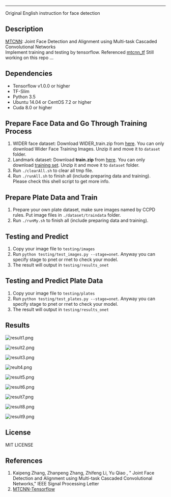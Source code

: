 

---
Original English instruction for face detection

## Description

[MTCNN](https://kpzhang93.github.io/MTCNN_face_detection_alignment/): Joint Face Detection and Alignment using Multi-task Cascaded Convolutional Networks    
Implement training and testing by tensorflow.
Referenced [mtcnn_tf](https://github.com/BobLiu20/mtcnn_tf)
Still working on this repo ...


## Dependencies
* Tensorflow v1.0.0 or higher
* TF-Slim
* Python 3.5
* Ubuntu 14.04 or CentOS 7.2 or higher
* Cuda 8.0 or higher

## Prepare Face Data and Go Through Training Process
1. WIDER face dataset: Download WIDER_train.zip from [here](http://mmlab.ie.cuhk.edu.hk/projects/WIDERFace/). You can only download Wider Face Training Images. Unzip it and move it to `dataset` folder.
2. Landmark dataset: Download **train.zip** from [here](http://mmlab.ie.cuhk.edu.hk/archive/CNN_FacePoint.htm). You can only download [training set](http://mmlab.ie.cuhk.edu.hk/archive/CNN/data/train.zip). Unzip it and move it to `dataset` folder.
3. Run `./clearAll.sh` to clear all tmp file.
4. Run `./runAll.sh` to finish all (include preparing data and training). Please check this shell script to get more info.


## Prepare Plate Data and Train

1. Prepare your own plate dataset, make sure images named by CCPD rules. Put image files in `./dataset/traindata` folder.
2. Run `./runMy.sh` to finish all (include preparing data and training).

## Testing and Predict
1. Copy your image file to `testing/images`
2. Run `python testing/test_images.py --stage=onet`. Anyway you can specify stage to pnet or rnet to check your model.
3. The result will output in `testing/results_onet`

## Testing and Predict Plate Data
1. Copy your image file to `testing/plates`
2. Run `python testing/test_plates.py --stage=onet`. Anyway you can specify stage to pnet or rnet to check your model.
3. The result will output in `testing/results_onet`




## Results

![result1.png](https://i.loli.net/2017/08/30/59a6b65b3f5e1.png)

![result2.png](https://i.loli.net/2017/08/30/59a6b6b4efcb1.png)

![result3.png](https://i.loli.net/2017/08/30/59a6b6f7c144d.png)

![reult4.png](https://i.loli.net/2017/08/30/59a6b72b38b09.png)

![result5.png](https://i.loli.net/2017/08/30/59a6b76445344.png)

![result6.png](https://i.loli.net/2017/08/30/59a6b79d5b9c7.png)

![result7.png](https://i.loli.net/2017/08/30/59a6b7d82b97c.png)

![result8.png](https://i.loli.net/2017/08/30/59a6b7ffad3e2.png)

![result9.png](https://i.loli.net/2017/08/30/59a6b843db715.png)

## License
MIT LICENSE

## References
1. Kaipeng Zhang, Zhanpeng Zhang, Zhifeng Li, Yu Qiao , " Joint Face Detection and Alignment using Multi-task Cascaded Convolutional Networks," IEEE Signal Processing Letter
2. [MTCNN-Tensorflow](https://github.com/AITTSMD/MTCNN-Tensorflow)

